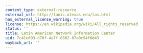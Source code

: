 ```yaml
---
content_type: external-resource
external_url: http://lanic.utexas.edu/las.html
has_external_license_warning: true
license: https://en.wikipedia.org/wiki/All_rights_reserved
status: ''
title: Latin American Network Information Center
uid: 7c41e093-d70f-4a7f-8862-87a0c94f6d43
wayback_url: ''
---
```

